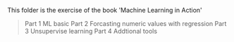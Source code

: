 This folder is the exercise of the book 'Machine Learning in Action'
> Part 1 ML basic
> Part 2 Forcasting numeric values with regression
> Part 3 Unsupervise learning
> Part 4 Addtional tools

